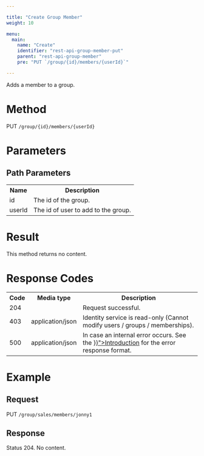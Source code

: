 ```yaml
---

title: "Create Group Member"
weight: 10

menu:
  main:
    name: "Create"
    identifier: "rest-api-group-member-put"
    parent: "rest-api-group-member"
    pre: "PUT `/group/{id}/members/{userId}`"

---
```



Adds a member to a group.

# Method

PUT `/group/{id}/members/{userId}`

# Parameters

## Path Parameters

<table class="table table-striped">
  <tr>
    <th>Name</th>
    <th>Description</th>
  </tr>
  <tr>
    <td>id</td>
    <td>The id of the group.</td>
  </tr>
  <tr>
    <td>userId</td>
    <td>The id of user to add to the group.</td>
  </tr>
</table>



# Result

This method returns no content.


# Response Codes

<table class="table table-striped">
  <tr>
    <th>Code</th>
    <th>Media type</th>
    <th>Description</th>
  </tr>
  <tr>
    <td>204</td>
    <td></td>
    <td>Request successful.</td>
  </tr>
  <tr>
    <td>403</td>
    <td>application/json</td>
    <td>Identity service is read-only (Cannot modify users / groups / memberships).</td>
  </tr>
  <tr>
    <td>500</td>
    <td>application/json</td>
    <td>In case an internal error occurs. See the <a href="../../reference/rest/overview/_index.md#error-handling" >}}">Introduction</a> for the error response format.</td>
  </tr>
</table>


# Example

## Request

PUT `/group/sales/members/jonny1`


## Response

Status 204. No content.
